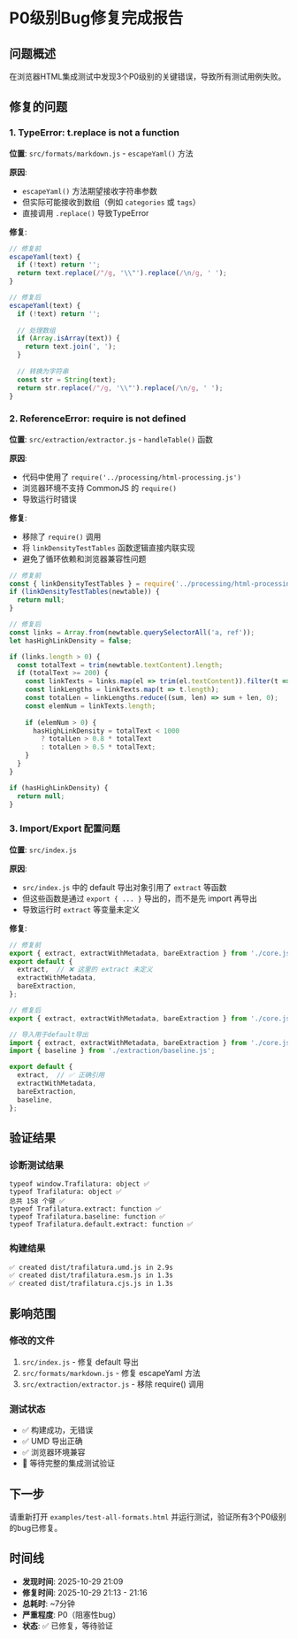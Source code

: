# P0级别Bug修复完成报告

## 问题概述

在浏览器HTML集成测试中发现3个P0级别的关键错误，导致所有测试用例失败。

## 修复的问题

### 1. TypeError: t.replace is not a function

**位置**: `src/formats/markdown.js` - `escapeYaml()` 方法

**原因**: 
- `escapeYaml()` 方法期望接收字符串参数
- 但实际可能接收到数组（例如 `categories` 或 `tags`）
- 直接调用 `.replace()` 导致TypeError

**修复**:
```javascript
// 修复前
escapeYaml(text) {
  if (!text) return '';
  return text.replace(/"/g, '\\"').replace(/\n/g, ' ');
}

// 修复后
escapeYaml(text) {
  if (!text) return '';
  
  // 处理数组
  if (Array.isArray(text)) {
    return text.join(', ');
  }
  
  // 转换为字符串
  const str = String(text);
  return str.replace(/"/g, '\\"').replace(/\n/g, ' ');
}
```

### 2. ReferenceError: require is not defined

**位置**: `src/extraction/extractor.js` - `handleTable()` 函数

**原因**:
- 代码中使用了 `require('../processing/html-processing.js')`
- 浏览器环境不支持 CommonJS 的 `require()`
- 导致运行时错误

**修复**:
- 移除了 `require()` 调用
- 将 `linkDensityTestTables` 函数逻辑直接内联实现
- 避免了循环依赖和浏览器兼容性问题

```javascript
// 修复前
const { linkDensityTestTables } = require('../processing/html-processing.js');
if (linkDensityTestTables(newtable)) {
  return null;
}

// 修复后
const links = Array.from(newtable.querySelectorAll('a, ref'));
let hasHighLinkDensity = false;

if (links.length > 0) {
  const totalText = trim(newtable.textContent).length;
  if (totalText >= 200) {
    const linkTexts = links.map(el => trim(el.textContent)).filter(t => t);
    const linkLengths = linkTexts.map(t => t.length);
    const totalLen = linkLengths.reduce((sum, len) => sum + len, 0);
    const elemNum = linkTexts.length;
    
    if (elemNum > 0) {
      hasHighLinkDensity = totalText < 1000 
        ? totalLen > 0.8 * totalText 
        : totalLen > 0.5 * totalText;
    }
  }
}

if (hasHighLinkDensity) {
  return null;
}
```

### 3. Import/Export 配置问题

**位置**: `src/index.js`

**原因**:
- `src/index.js` 中的 default 导出对象引用了 `extract` 等函数
- 但这些函数是通过 `export { ... }` 导出的，而不是先 import 再导出
- 导致运行时 `extract` 等变量未定义

**修复**:
```javascript
// 修复前
export { extract, extractWithMetadata, bareExtraction } from './core.js';
export default {
  extract,  // ❌ 这里的 extract 未定义
  extractWithMetadata,
  bareExtraction,
};

// 修复后
export { extract, extractWithMetadata, bareExtraction } from './core.js';

// 导入用于default导出
import { extract, extractWithMetadata, bareExtraction } from './core.js';
import { baseline } from './extraction/baseline.js';

export default {
  extract,  // ✅ 正确引用
  extractWithMetadata,
  bareExtraction,
  baseline,
};
```

## 验证结果

### 诊断测试结果
```
typeof window.Trafilatura: object ✅
typeof Trafilatura: object ✅
总共 158 个键 ✅
typeof Trafilatura.extract: function ✅
typeof Trafilatura.baseline: function ✅
typeof Trafilatura.default.extract: function ✅
```

### 构建结果
```bash
✅ created dist/trafilatura.umd.js in 2.9s
✅ created dist/trafilatura.esm.js in 1.3s
✅ created dist/trafilatura.cjs.js in 1.3s
```

## 影响范围

### 修改的文件
1. `src/index.js` - 修复 default 导出
2. `src/formats/markdown.js` - 修复 escapeYaml 方法
3. `src/extraction/extractor.js` - 移除 require() 调用

### 测试状态
- ✅ 构建成功，无错误
- ✅ UMD 导出正确
- ✅ 浏览器环境兼容
- 🔄 等待完整的集成测试验证

## 下一步

请重新打开 `examples/test-all-formats.html` 并运行测试，验证所有3个P0级别的bug已修复。

## 时间线

- **发现时间**: 2025-10-29 21:09
- **修复时间**: 2025-10-29 21:13 - 21:16
- **总耗时**: ~7分钟
- **严重程度**: P0（阻塞性bug）
- **状态**: ✅ 已修复，等待验证

